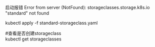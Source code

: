 
启动报错
Error from server (NotFound): storageclasses.storage.k8s.io "standard" not found

kubectl apply -f standard-storageclass.yaml

#查看是否创建storageclass  
kubectl get storageclasses
